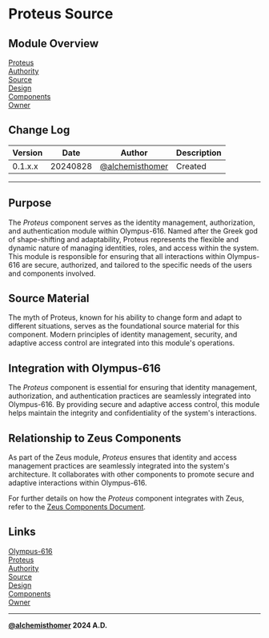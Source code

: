 # Proteus Source

## Module Overview
[Proteus](README.md)  
[Authority](../zeus/zeus.components.md)  
[Source](proteus.source.md)  
[Design](proteus.design.md)  
[Components](proteus.components.md)  
[Owner](https://github.com/alchemisthomer)  

## Change Log

| Version   | Date       | Author                                                   | Description   |
|-----------|------------|----------------------------------------------------------|---------------|
| 0.1.x.x   | 20240828   | [@alchemisthomer](https://github.com/alchemisthomer)     | Created       

---

## Purpose

The *Proteus* component serves as the identity management, authorization, and authentication module within Olympus-616. Named after the Greek god of shape-shifting and adaptability, Proteus represents the flexible and dynamic nature of managing identities, roles, and access within the system. This module is responsible for ensuring that all interactions within Olympus-616 are secure, authorized, and tailored to the specific needs of the users and components involved.

## Source Material

The myth of Proteus, known for his ability to change form and adapt to different situations, serves as the foundational source material for this component. Modern principles of identity management, security, and adaptive access control are integrated into this module's operations.

## Integration with Olympus-616

The *Proteus* component is essential for ensuring that identity management, authorization, and authentication practices are seamlessly integrated into Olympus-616. By providing secure and adaptive access control, this module helps maintain the integrity and confidentiality of the system's interactions.

## Relationship to Zeus Components

As part of the Zeus module, *Proteus* ensures that identity and access management practices are seamlessly integrated into the system's architecture. It collaborates with other components to promote secure and adaptive interactions within Olympus-616.

For further details on how the *Proteus* component integrates with Zeus, refer to the [Zeus Components Document](../zeus/zeus.components.md).

## Links
[Olympus-616](../../README.md)  
[Proteus](README.md)  
[Authority](https://github.com/alchemisthomer)  
[Source](proteus.source.md)  
[Design](proteus.design.md)  
[Components](proteus.components.md)  
[Owner](https://github.com/alchemisthomer)
***
**[@alchemisthomer](https://github.com/alchemisthomer)
2024 A.D.**
